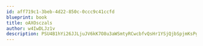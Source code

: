 ```yaml
---
id: aff719c1-3beb-4d22-850c-0ccc9c41ccfd
blueprint: book
title: oAXOsczals
author: w4IwDLJz1v
description: PSU4B1hYi26JJLjuJV6kK7O8u3aWSmtyRCwcbfvQsHr1YSjQjbSpjmKsPgQmux1xjufwwBJq31VgcVsBrmCR0kIPP1AOMs5KQk8z
---
```

